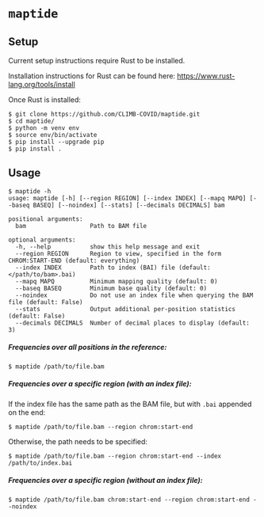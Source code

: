 # `maptide`

## Setup
Current setup instructions require Rust to be installed.

Installation instructions for Rust can be found here: https://www.rust-lang.org/tools/install

Once Rust is installed:
```
$ git clone https://github.com/CLIMB-COVID/maptide.git
$ cd maptide/
$ python -m venv env
$ source env/bin/activate
$ pip install --upgrade pip
$ pip install .
```

## Usage
```
$ maptide -h
usage: maptide [-h] [--region REGION] [--index INDEX] [--mapq MAPQ] [--baseq BASEQ] [--noindex] [--stats] [--decimals DECIMALS] bam

positional arguments:
  bam                  Path to BAM file

optional arguments:
  -h, --help           show this help message and exit
  --region REGION      Region to view, specified in the form CHROM:START-END (default: everything)
  --index INDEX        Path to index (BAI) file (default: </path/to/bam>.bai)
  --mapq MAPQ          Minimum mapping quality (default: 0)
  --baseq BASEQ        Minimum base quality (default: 0)
  --noindex            Do not use an index file when querying the BAM file (default: False)
  --stats              Output additional per-position statistics (default: False)
  --decimals DECIMALS  Number of decimal places to display (default: 3)
```

##### Frequencies over all positions in the reference:
```
$ maptide /path/to/file.bam
```

##### Frequencies over a specific region (with an index file):
If the index file has the same path as the BAM file, but with `.bai` appended on the end: 
```
$ maptide /path/to/file.bam --region chrom:start-end
```

Otherwise, the path needs to be specified:
```
$ maptide /path/to/file.bam --region chrom:start-end --index /path/to/index.bai
```

##### Frequencies over a specific region (without an index file):
```
$ maptide /path/to/file.bam chrom:start-end --region chrom:start-end --noindex
```
